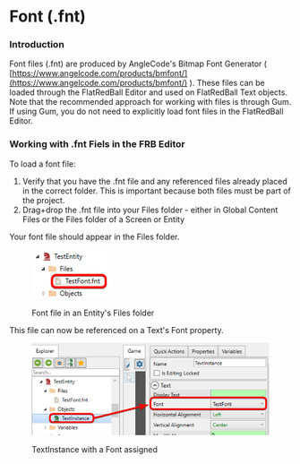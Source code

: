 # Font (.fnt)

### Introduction

Font files (.fnt) are produced by AngleCode's Bitmap Font Generator ( [https://www.angelcode.com/products/bmfont/](https://www.angelcode.com/products/bmfont/) ). These files can be loaded through the FlatRedBall Editor and used on FlatRedBall Text objects. Note that the recommended approach for working with files is through Gum. If using Gum, you do not need to explicitly load font files in the FlatRedBall Editor.

### Working with .fnt Fiels in the FRB Editor

To load a font file:

1. Verify that you have the .fnt file and any referenced files already placed in the correct folder. This is important because both files must be part of the project.
2. Drag+drop the .fnt file into your Files folder - either in Global Content Files or the Files folder of a Screen or Entity

Your font file should appear in the Files folder.

<figure><img src="../../.gitbook/assets/image (111).png" alt=""><figcaption><p>Font file in an Entity's Files folder</p></figcaption></figure>

This file can now be referenced on a Text's Font property.

<figure><img src="../../.gitbook/assets/image (112).png" alt=""><figcaption><p>TextInstance with a Font assigned</p></figcaption></figure>
